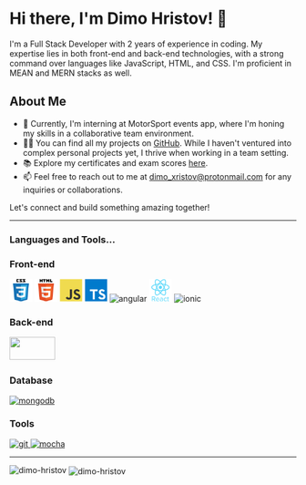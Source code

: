 # Hi there, I'm Dimo Hristov! 👋

I'm a Full Stack Developer with 2 years of experience in coding. My expertise lies in both front-end and back-end technologies, with a strong command over languages like JavaScript, HTML, and CSS. I'm proficient in MEAN and MERN stacks as well.

## About Me
- 🌱 Currently, I'm interning at MotorSport events app, where I'm honing my skills in a collaborative team environment.
- 👨‍💻 You can find all my projects on [GitHub](https://github.com/Dimo-Hristov?tab=repositories). While I haven't ventured into complex personal projects yet, I thrive when working in a team setting.
- 📚 Explore my certificates and exam scores [here](https://github.com/Dimo-Hristov/Education-at-SoftUni/tree/main/Certificates).
- 📫 Feel free to reach out to me at [dimo_xristov@protonmail.com](mailto:dimo_xristov@protonmail.com) for any inquiries or collaborations.

Let's connect and build something amazing together!

<hr>
<h3 align="left">Languages and Tools...</h3>

<h3 align="left">Front-end</h3>
<p align="left">
 <img src="https://raw.githubusercontent.com/devicons/devicon/master/icons/css3/css3-original-wordmark.svg" alt="css3" width="40" height="40"/>
 <img src="https://raw.githubusercontent.com/devicons/devicon/master/icons/html5/html5-original-wordmark.svg" alt="html5" width="40" height="40"/>
 <img src="https://raw.githubusercontent.com/devicons/devicon/master/icons/javascript/javascript-original.svg" alt="javascript" width="40" height="40"/>
 <img src="https://raw.githubusercontent.com/devicons/devicon/master/icons/typescript/typescript-original.svg" alt="typescript" width="40" height="40"/>
 <img src="https://angular.io/assets/images/logos/angular/angular.svg" alt="angular" width="40" height="40"/> 
 <img src="https://raw.githubusercontent.com/devicons/devicon/master/icons/react/react-original-wordmark.svg" alt="react" width="40" height="40"/>
 <img src="https://upload.wikimedia.org/wikipedia/commons/d/d1/Ionic_Logo.svg" alt="ionic" width="40" height="40"/> 
</p>

<h3 align="left">Back-end</h3>
<p align="left">  
 <a href="https://nodejs.org" target="_blank" rel="noreferrer"> <img src="https://images.g2crowd.com/uploads/product/image/social_landscape/social_landscape_f0b606abb6d19089febc9faeeba5bc05/nodejs-development-services.png" width="80" height="40"/> </a>
</p>

<h3 align="left">Database</h3>
<p align="left">  
<a href="https://www.mongodb.com/" target="_blank" rel="noreferrer"> <img src="https://w7.pngwing.com/pngs/429/921/png-transparent-mongodb-plain-wordmark-logo-icon.png" alt="mongodb" width="60" height="40"/>
</a>
</p>




<h3 align="left">Tools</h3>
<p align="left">
 <a href="https://git-scm.com/" target="_blank" rel="noreferrer"> <img src="https://www.vectorlogo.zone/logos/git-scm/git-scm-icon.svg" alt="git" width="40" height="40"/> </a><a href="https://mochajs.org" target="_blank" rel="noreferrer"> <img src="https://www.vectorlogo.zone/logos/mochajs/mochajs-icon.svg" alt="mocha" width="40" height="40"/> </a>
</p>

<hr>
<p><img align="left" src="https://github-readme-stats.vercel.app/api/top-langs?username=dimo-hristov&show_icons=true&locale=en&layout=compact" alt="dimo-hristov" height="200" /></p>

<p>&nbsp;<img align="center" src="https://github-readme-stats.vercel.app/api?username=dimo-hristov&show_icons=true&locale=en" alt="dimo-hristov" height="200" /></p>
